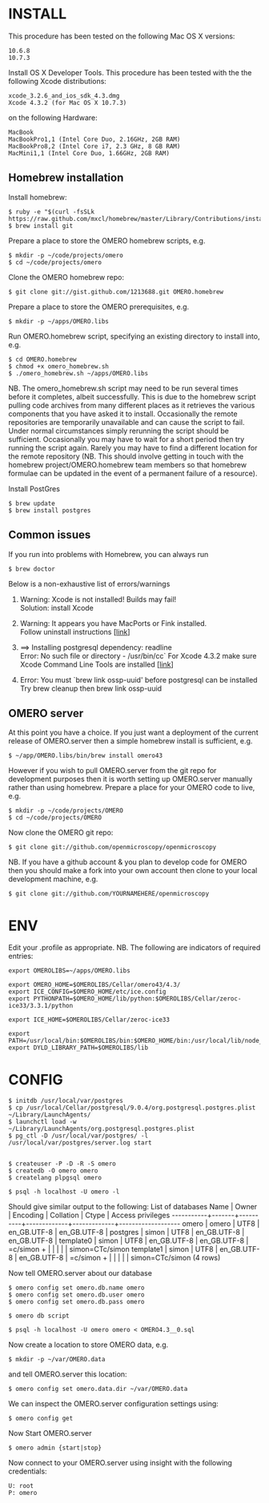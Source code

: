 INSTALL
=======
This procedure has been tested on the following Mac OS X versions:

    10.6.8
    10.7.3
    
Install OS X Developer Tools. This procedure has been tested with the the following Xcode distributions:

    xcode_3.2.6_and_ios_sdk_4.3.dmg
    Xcode 4.3.2 (for Mac OS X 10.7.3)

on the following Hardware:

    MacBook
    MacBookPro1,1 (Intel Core Duo, 2.16GHz, 2GB RAM)
    MacBookPro8,2 (Intel Core i7, 2.3 GHz, 8 GB RAM)
    MacMini1,1 (Intel Core Duo, 1.66GHz, 2GB RAM)

Homebrew installation
---------------------

Install homebrew:

    $ ruby -e "$(curl -fsSLk https://raw.github.com/mxcl/homebrew/master/Library/Contributions/install_homebrew.rb)"
    $ brew install git

Prepare a place to store the OMERO homebrew scripts, e.g.

    $ mkdir -p ~/code/projects/omero
    $ cd ~/code/projects/omero

Clone the OMERO homebrew repo:

    $ git clone git://gist.github.com/1213688.git OMERO.homebrew

Prepare a place to store the OMERO prerequisites, e.g.

    $ mkdir -p ~/apps/OMERO.libs

Run OMERO.homebrew script, specifying an existing directory to install into, e.g.

    $ cd OMERO.homebrew
    $ chmod +x omero_homebrew.sh
    $ ./omero_homebrew.sh ~/apps/OMERO.libs

NB. The omero_homebrew.sh script may need to be run several times before it completes, albeit successfully. This is due to the homebrew script pulling code archives from many different places as it retrieves the various components that you have asked it to install. Occasionally the remote repositories are temporarily unavailable and can cause the script to fail. Under normal circumstances simply rerunning the script should be sufficient. Occasionally you may have to wait for a short period then try running the script again. Rarely you may have to find a different location for the remote repository (NB. This should involve getting in touch with the homebrew project/OMERO.homebrew team members so that homebrew formulae can be updated in the event of a permanent failure of a resource).

Install PostGres

    $ brew update
    $ brew install postgres

Common issues
------------
If you run into problems with Homebrew, you can always run

    $ brew doctor

Below is a non-exhaustive list of errors/warnings 

1. Warning: Xcode is not installed! Builds may fail!  
Solution: install Xcode
	
2. Warning: It appears you have MacPorts or Fink installed.  
Follow uninstall instructions [[link](http://guide.macports.org/chunked/installing.macports.uninstalling.html)]

3. ==> Installing postgresql dependency: readline  
 Error: No such file or directory - /usr/bin/cc`
For Xcode 4.3.2 make sure Xcode Command Line Tools are installed [[link](https://github.com/mxcl/homebrew/issues/10244#issuecomment-4013781)]

4. Error: You must `brew link ossp-uuid' before postgresql can be installed    
Try brew cleanup then brew link ossp-uuid
 
OMERO server
-----------

At this point you have a choice. If you just want a deployment of the current release of OMERO.server then a simple homebrew install is sufficient, e.g.

    $ ~/app/OMERO.libs/bin/brew install omero43

However if you wish to pull OMERO.server from the git repo for development purposes then it is worth setting up OMERO.server manually rather than using homebrew. Prepare a place for your OMERO code to live, e.g.

    $ mkdir -p ~/code/projects/OMERO
    $ cd ~/code/projects/OMERO

Now clone the OMERO git repo:

    $ git clone git://github.com/openmicroscopy/openmicroscopy

NB. If you have a github account & you plan to develop code for OMERO then you should make a fork into your own account then clone to your local development machine, e.g.

    $ git clone git://github.com/YOURNAMEHERE/openmicroscopy


ENV
===

Edit your .profile as appropriate. NB. The following are indicators of required entries:

    export OMEROLIBS=~/apps/OMERO.libs

    export OMERO_HOME=$OMEROLIBS/Cellar/omero43/4.3/
    export ICE_CONFIG=$OMERO_HOME/etc/ice.config
    export PYTHONPATH=$OMERO_HOME/lib/python:$OMEROLIBS/Cellar/zeroc-ice33/3.3.1/python

    export ICE_HOME=$OMEROLIBS/Cellar/zeroc-ice33

    export PATH=/usr/local/bin:$OMEROLIBS/bin:$OMERO_HOME/bin:/usr/local/lib/node_modules:$ICE_HOME/bin:$PATH
    export DYLD_LIBRARY_PATH=$OMEROLIBS/lib

CONFIG
======

    $ initdb /usr/local/var/postgres
    $ cp /usr/local/Cellar/postgresql/9.0.4/org.postgresql.postgres.plist ~/Library/LaunchAgents/
    $ launchctl load -w ~/Library/LaunchAgents/org.postgresql.postgres.plist
    $ pg_ctl -D /usr/local/var/postgres/ -l /usr/local/var/postgres/server.log start


    $ createuser -P -D -R -S omero
    $ createdb -O omero omero
    $ createlang plpgsql omero

    $ psql -h localhost -U omero -l

Should give similar output to the following:
                                  List of databases
       Name    | Owner | Encoding |  Collation  |    Ctype    | Access privileges
    -----------+-------+----------+-------------+-------------+-------------------
     omero     | omero | UTF8     | en_GB.UTF-8 | en_GB.UTF-8 |
     postgres  | simon | UTF8     | en_GB.UTF-8 | en_GB.UTF-8 |
     template0 | simon | UTF8     | en_GB.UTF-8 | en_GB.UTF-8 | =c/simon         +
               |       |          |             |             | simon=CTc/simon
     template1 | simon | UTF8     | en_GB.UTF-8 | en_GB.UTF-8 | =c/simon         +
               |       |          |             |             | simon=CTc/simon
    (4 rows)


Now tell OMERO.server about our database

    $ omero config set omero.db.name omero
    $ omero config set omero.db.user omero
    $ omero config set omero.db.pass omero

    $ omero db script

    $ psql -h localhost -U omero omero < OMERO4.3__0.sql

Now create a location to store OMERO data, e.g.

    $ mkdir -p ~/var/OMERO.data

and tell OMERO.server this location:

    $ omero config set omero.data.dir ~/var/OMERO.data

We can inspect the OMERO.server configuration settings using:

    $ omero config get

Now Start OMERO.server

    $ omero admin {start|stop}

Now connect to your OMERO.server using insight with the following credentials:
    
    U: root
    P: omero

